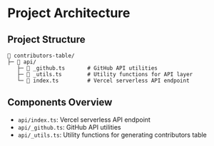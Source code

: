 # Project Architecture

## Project Structure

```plaintext
👥 contributors-table/
├─ 📂 api/
   ├─ 📄 _github.ts       # GitHub API utilities
   ├─ 📄 _utils.ts        # Utility functions for API layer
   └─ 📄 index.ts         # Vercel serverless API endpoint
```

## Components Overview

- `api/index.ts`: Vercel serverless API endpoint
- `api/_github.ts`: GitHub API utilities
- `api/_utils.ts`: Utility functions for generating contributors table
